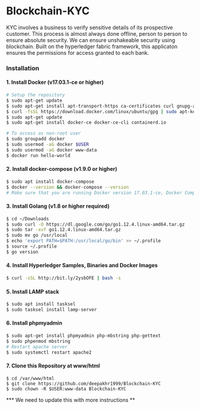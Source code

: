 # Blockchain-KYC
KYC involves a business to verify sensitive details of its prospective customer. This process is almost always done offline, person to person to ensure absolute security. We can ensure unshakeable security using blockchain. Built on the hyperledger fabric framework, this applicaton ensures the permissions for access granted to each bank. 

### Installation
#### 1. Install Docker (v17.03.1-ce or higher)
```sh
# Setup the repository
$ sudo apt-get update
$ sudo apt-get install apt-transport-https ca-certificates curl gnupg-agent software-properties-common
$ curl -fsSL https://download.docker.com/linux/ubuntu/gpg | sudo apt-key add -
$ sudo apt-get update
$ sudo apt-get install docker-ce docker-ce-cli containerd.io

# To access as non-root user
$ sudo groupadd docker
$ sudo usermod -aG docker $USER
$ sudo usermod -aG docker www-data
$ docker run hello-world
```

#### 2. Install docker-compose (v1.9.0 or higher)
```sh
$ sudo apt install docker-compose
$ docker --version && docker-compose --version
# Make sure that you are running Docker version 17.03.1-ce, Docker Compose version 1.9.0 or higher
```

#### 3. Install Golang (v1.8 or higher required)
```sh
$ cd ~/Downloads
$ sudo curl -O https://dl.google.com/go/go1.12.4.linux-amd64.tar.gz
$ sudo tar -xvf go1.12.4.linux-amd64.tar.gz
$ sudo mv go /usr/local
$ echo 'export PATH=$PATH:/usr/local/go/bin' >> ~/.profile
$ source ~/.profile
$ go version
```

#### 4. Install Hyperledger Samples, Binaries and Docker Images
```sh
$ curl -sSL http://bit.ly/2ysbOFE | bash -s
```

#### 5. Install LAMP stack
```sh
$ sudo apt install tasksel
$ sudo tasksel install lamp-server
```

#### 6. Install phpmyadmin
```sh
$ sudo apt-get install phpmyadmin php-mbstring php-gettext
$ sudo phpenmod mbstring
# Restart apache server
$ sudo systemctl restart apache2
```

#### 7. Clone this Repository at www/html
```
$ cd /var/www/html
$ git clone https://github.com/deepakhr1999/Blockchain-KYC
$ sudo chown -R $USER:www-data Blockchain-KYC
```
*** We need to update this with more instructions **
